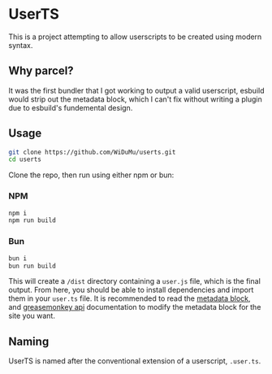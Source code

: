 # UserTS
This is a project attempting to allow userscripts to be created using modern syntax.

## Why parcel?
It was the first bundler that I got working to output a valid userscript, esbuild would strip out the metadata block, which I can't fix without writing a plugin due to esbuild's fundemental design.

## Usage
```sh
git clone https://github.com/WiDuMu/userts.git
cd userts
```
Clone the repo, then run using either npm or bun:

### NPM
```sh
npm i
npm run build
```
### Bun
```sh
bun i
bun run build
```
This will create a `/dist` directory containing a `user.js` file, which is the final output. From here, you should be able to install dependencies and import them in your `user.ts` file. It is recommended to read the [metadata block](https://violentmonkey.github.io/api/metadata-block/), and [greasemonkey api](https://violentmonkey.github.io/api/gm/) documentation to modify the metadata block for the site you want.
## Naming
UserTS is named after the conventional extension of a userscript, `.user.ts`.